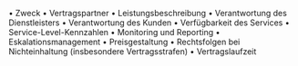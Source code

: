 • Zweck
• Vertragspartner
• Leistungsbeschreibung
• Verantwortung des Dienstleisters
• Verantwortung des Kunden
• Verfügbarkeit des Services
• Service-Level-Kennzahlen
• Monitoring und Reporting
• Eskalationsmanagement
• Preisgestaltung
• Rechtsfolgen bei Nichteinhaltung 
(insbesondere Vertragsstrafen)
• Vertragslaufzeit
